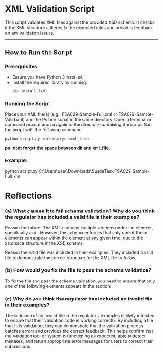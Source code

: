 # XML Validation Script

This script validates XML files against the provided XSD schema. It checks if the XML structure adheres to the expected rules and provides feedback on any validation issues.

---

## How to Run the Script

### Prerequisites
- Ensure you have Python 3 installed.
- Install the required library by running:
  ```bash
  pip install lxml

### Running the Script
Place your XML file(s) (e.g., FSA029-Sample-Full.xml or FSA029-Sample-Valid.xml) and the Python script in the same directory.
Open a terminal or command prompt and navigate to the directory containing the script.
Run the script with the following command:
  ```bash
  python script.py <directory> <xml_file>
```
**ps: dont forget the space between dir and xml_file.**

### Example:

python script.py C:\Users\user\Downloads\SuadeTask FSA029-Sample-Full.xml

# Reflections
### (a) What causes it to fail schema validation? Why do you think the regulator has included a valid file in their examples?
Reason for failure:
The XML contains multiple sections under the <Capital> element, specifically <IncorporatedEntities> and <PartnershipsSoleTraders>.
However, the schema enforces that only one of these elements can appear within the <Capital> element at any given time,
due to the xs:choice structure in the XSD schema.

Reason the valid file was included in their examples:
They included a valid file to demonstrate the correct structure for the XML file to follow.

### (b) How would you fix the file to pass the schema validation?
To fix the file and pass the schema validation, you need to ensure that only one of the following elements appears in the <Capital> section:

<IncorporatedEntities>
<PartnershipsSoleTraders>
<LLPs>
  
### (c) Why do you think the regulator has included an invalid file in their examples?
The inclusion of an invalid file in the regulator's examples is likely intended to ensure that their validation code is working correctly.
By including a file that fails validation, they can demonstrate that the validation process catches errors and provides the correct feedback. 
This helps confirm that the validation tool or system is functioning as expected, able to detect mistakes, and return appropriate error messages 
for users to correct their submissions.
